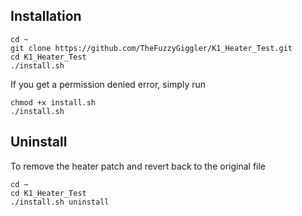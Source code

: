 
## Installation
```
cd ~
git clone https://github.com/TheFuzzyGiggler/K1_Heater_Test.git
cd K1_Heater_Test
./install.sh
```
If you get a permission denied error, simply run
```
chmod +x install.sh
./install.sh
```
## Uninstall
To remove the heater patch and revert back to the original file
```
cd ~
cd K1_Heater_Test
./install.sh uninstall
```
